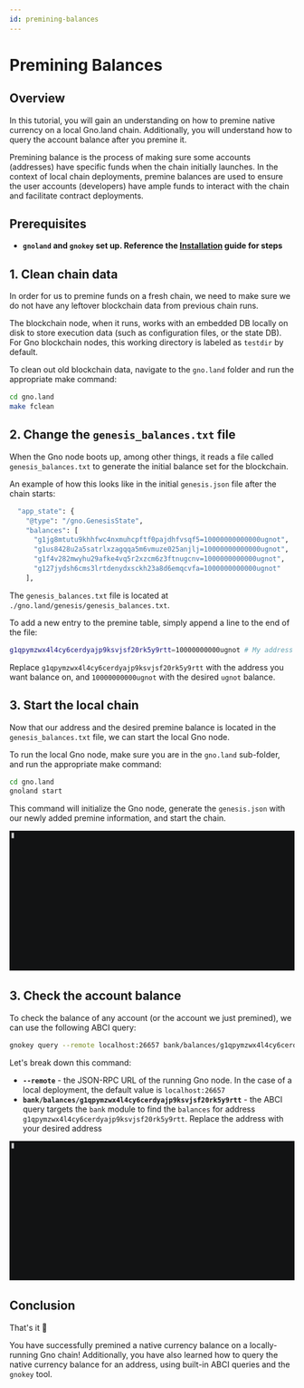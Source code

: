 ```yaml
---
id: premining-balances
---
```


# Premining Balances

## Overview

In this tutorial, you will gain an understanding on how to premine native currency on a local Gno.land chain.
Additionally, you will understand how to query the account balance after you premine it.

Premining balance is the process of making sure some accounts (addresses) have specific funds when the chain initially
launches. In the context of local chain deployments, premine balances are used to ensure the user accounts (developers)
have ample funds to interact with the chain and facilitate contract deployments.

## Prerequisites

- **`gnoland` and `gnokey` set up. Reference the [Installation](../installation.md#3-installing-other-gno-tools) guide
  for
  steps**

## 1. Clean chain data

In order for us to premine funds on a fresh chain, we need to make sure we do not have any leftover blockchain data
from previous chain runs.

The blockchain node, when it runs, works with an embedded DB locally on disk to store execution data (such as
configuration files, or the state DB). For Gno blockchain nodes, this working directory is labeled as `testdir` by
default.

To clean out old blockchain data, navigate to the `gno.land` folder and run the appropriate make command:

```bash
cd gno.land
make fclean
```

## 2. Change the `genesis_balances.txt` file

When the Gno node boots up, among other things, it reads a file called `genesis_balances.txt` to generate the initial
balance set for the blockchain.

An example of how this looks like in the initial `genesis.json` file after the chain starts:

```bash
  "app_state": {
    "@type": "/gno.GenesisState",
    "balances": [
      "g1jg8mtutu9khhfwc4nxmuhcpftf0pajdhfvsqf5=10000000000000ugnot",
      "g1us8428u2a5satrlxzagqqa5m6vmuze025anjlj=10000000000000ugnot",
      "g1f4v282mwyhu29afke4vq5r2xzcm6z3ftnugcnv=1000000000000ugnot",
      "g127jydsh6cms3lrtdenydxsckh23a8d6emqcvfa=1000000000000ugnot"
    ],
``` 

The `genesis_balances.txt` file is located at `./gno.land/genesis/genesis_balances.txt`.

To add a new entry to the premine table, simply append a line to the end of the file:

```bash
g1qpymzwx4l4cy6cerdyajp9ksvjsf20rk5y9rtt=10000000000ugnot # My address
```

Replace `g1qpymzwx4l4cy6cerdyajp9ksvjsf20rk5y9rtt` with the address you want balance on, and `10000000000ugnot` with the
desired `ugnot` balance.

## 3. Start the local chain

Now that our address and the desired premine balance is located in the `genesis_balances.txt` file, we can start the
local Gno node.

To run the local Gno node, make sure you are in the `gno.land` sub-folder, and run the appropriate make command:

```bash
cd gno.land
gnoland start
```

This command will initialize the Gno node, generate the `genesis.json` with our newly added premine information, and
start the chain.

![gnoland start](../../../static/img/getting-started/setting-up-funds/gnoland-start.gif)

## 3. Check the account balance

To check the balance of any account (or the account we just premined), we can use the following ABCI query:

```bash
gnokey query --remote localhost:26657 bank/balances/g1qpymzwx4l4cy6cerdyajp9ksvjsf20rk5y9rtt
```

Let's break down this command:

- **`--remote`** - the JSON-RPC URL of the running Gno node. In the case of a local deployment, the default value
  is `localhost:26657`
- **`bank/balances/g1qpymzwx4l4cy6cerdyajp9ksvjsf20rk5y9rtt`** - the ABCI query targets the `bank` module to find
  the `balances` for address `g1qpymzwx4l4cy6cerdyajp9ksvjsf20rk5y9rtt`. Replace the address with your desired address

![gnokey query](../../../static/img/getting-started/setting-up-funds/gnokey-query.gif)

## Conclusion

That's it 🎉

You have successfully premined a native currency balance on a locally-running Gno chain!
Additionally, you have also learned how to query the native currency balance for an address, using built-in ABCI queries
and the `gnokey` tool.